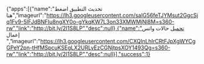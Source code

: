 
  {"apps":[{"name":"تحديث التطبيق اضغط هنا","imageurl":"https://lh3.googleusercontent.com/saIG56feTJYMsut2GgcSjq1Fv9-5IFJdBNFIu8ngXY0o-gYkqKW7L3on33XMWMjNl8M=s360-rw","link":"http://bit.ly/2I1S8LP","desc":null},{"name":"تحميل حالات واتس إعمال ","imageurl":"https://lh3.googleusercontent.com/CXQInLhIrCRtFJpXgWYCgGPeY2pn-tHfMSpcuKSEgLX2URLyEzCGNjtpsXOY1493Qg=s360-rw","link":"http://bit.ly/2I1S8LP","desc":null}],"success":1}
